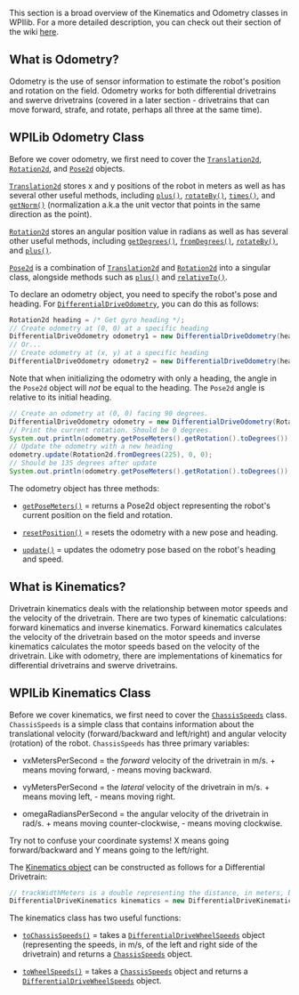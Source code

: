 This section is a broad overview of the Kinematics and Odometry classes in WPIlib. For a more detailed description, you can check out their section of the wiki [here](https://docs.wpilib.org/en/stable/docs/software/kinematics-and-odometry/index.html).

## What is Odometry?
Odometry is the use of sensor information to estimate the robot's position and rotation on the field. Odometry works for both differential drivetrains and swerve drivetrains (covered in a later section - drivetrains that can move forward, strafe, and rotate, perhaps all three at the same time).

## WPILib Odometry Class
Before we cover odometry, we first need to cover the [`Translation2d`](https://first.wpi.edu/FRC/roborio/release/docs/java/edu/wpi/first/wpilibj/geometry/Translation2d.html), [`Rotation2d`](https://first.wpi.edu/FRC/roborio/release/docs/java/edu/wpi/first/wpilibj/geometry/Rotation2d.html), and [`Pose2d`](https://first.wpi.edu/FRC/roborio/release/docs/java/edu/wpi/first/wpilibj/geometry/Pose2d.html) objects.

[`Translation2d`](https://first.wpi.edu/FRC/roborio/release/docs/java/edu/wpi/first/wpilibj/geometry/Translation2d.html) stores x and y positions of the robot in meters as well as has several other useful methods, including [`plus()`](https://first.wpi.edu/FRC/roborio/release/docs/java/edu/wpi/first/wpilibj/geometry/Translation2d.html#plus(edu.wpi.first.wpilibj.geometry.Translation2d)), [`rotateBy()`](https://first.wpi.edu/FRC/roborio/release/docs/java/edu/wpi/first/wpilibj/geometry/Translation2d.html#rotateBy(edu.wpi.first.wpilibj.geometry.Rotation2d)), [`times()`](https://first.wpi.edu/FRC/roborio/release/docs/java/edu/wpi/first/wpilibj/geometry/Translation2d.html#times(double)), and [`getNorm()`](https://first.wpi.edu/FRC/roborio/release/docs/java/edu/wpi/first/wpilibj/geometry/Translation2d.html#getNorm()) (normalization a.k.a the unit vector that points in the same direction as the point).

[`Rotation2d`](https://first.wpi.edu/FRC/roborio/release/docs/java/edu/wpi/first/wpilibj/geometry/Rotation2d.html) stores an angular position value in radians as well as has several other useful methods, including [`getDegrees()`](https://first.wpi.edu/FRC/roborio/release/docs/java/edu/wpi/first/wpilibj/geometry/Rotation2d.html#getDegrees()), [`fromDegrees()`](https://first.wpi.edu/FRC/roborio/release/docs/java/edu/wpi/first/wpilibj/geometry/Rotation2d.html#fromDegrees(double)), [`rotateBy()`](https://first.wpi.edu/FRC/roborio/release/docs/java/edu/wpi/first/wpilibj/geometry/Rotation2d.html#rotateBy(edu.wpi.first.wpilibj.geometry.Rotation2d)), and [`plus()`](https://first.wpi.edu/FRC/roborio/release/docs/java/edu/wpi/first/wpilibj/geometry/Rotation2d.html#plus(edu.wpi.first.wpilibj.geometry.Rotation2d)).

[`Pose2d`](https://first.wpi.edu/FRC/roborio/release/docs/java/edu/wpi/first/wpilibj/geometry/Pose2d.html) is a combination of [`Translation2d`](https://first.wpi.edu/FRC/roborio/release/docs/java/edu/wpi/first/wpilibj/geometry/Translation2d.html) and [`Rotation2d`](https://first.wpi.edu/FRC/roborio/release/docs/java/edu/wpi/first/wpilibj/geometry/Rotation2d.html#plus(edu.wpi.first.wpilibj.geometry.Rotation2d)) into a singular class, alongside methods such as [`plus()`](https://first.wpi.edu/FRC/roborio/release/docs/java/edu/wpi/first/wpilibj/geometry/Pose2d.html#plus(edu.wpi.first.wpilibj.geometry.Transform2d)) and [`relativeTo()`](https://first.wpi.edu/FRC/roborio/release/docs/java/edu/wpi/first/wpilibj/geometry/Pose2d.html#relativeTo(edu.wpi.first.wpilibj.geometry.Pose2d)).

To declare an odometry object, you need to specify the robot's pose and heading. For [`DifferentialDriveOdometry`](https://first.wpi.edu/FRC/roborio/release/docs/java/edu/wpi/first/wpilibj/kinematics/DifferentialDriveOdometry.html), you can do this as follows:

``` Java
Rotation2d heading = /* Get gyro heading */;
// Create odometry at (0, 0) at a specific heading
DifferentialDriveOdometry odometry1 = new DifferentialDriveOdometry(heading)
// Or...
// Create odometry at (x, y) at a specific heading
DifferentialDriveOdometry odometry2 = new DifferentialDriveOdometry(heading, new Pose2d(x, y, heading))
```

Note that when initializing the odometry with only a heading, the angle in the `Pose2d` object will _not_ be equal to the heading. The `Pose2d` angle is relative to its initial heading.

``` Java
// Create an odometry at (0, 0) facing 90 degrees.
DifferentialDriveOdometry odometry = new DifferentialDriveOdometry(Rotation2d.fromDegrees(90));
// Print the current rotation. Should be 0 degrees.
System.out.println(odometry.getPoseMeters().getRotation().toDegrees());
// Update the odometry with a new heading
odometry.update(Rotation2d.fromDegrees(225), 0, 0);
// Should be 135 degrees after update
System.out.println(odometry.getPoseMeters().getRotation().toDegrees());
```

The odometry object has three methods:

- [`getPoseMeters()`](https://first.wpi.edu/FRC/roborio/release/docs/java/edu/wpi/first/wpilibj/kinematics/DifferentialDriveOdometry.html#getPoseMeters()) = returns a Pose2d object representing the robot's current position on the field and rotation.

- [`resetPosition()`](https://first.wpi.edu/FRC/roborio/release/docs/java/edu/wpi/first/wpilibj/kinematics/DifferentialDriveOdometry.html#resetPosition(edu.wpi.first.wpilibj.geometry.Pose2d,edu.wpi.first.wpilibj.geometry.Rotation2d)) = resets the odometry with a new pose and heading.

- [`update()`](https://first.wpi.edu/FRC/roborio/release/docs/java/edu/wpi/first/wpilibj/kinematics/DifferentialDriveOdometry.html#update(edu.wpi.first.wpilibj.geometry.Rotation2d,double,double)) = updates the odometry pose based on the robot's heading and speed.

## What is Kinematics?
Drivetrain kinematics deals with the relationship between motor speeds and the velocity of the drivetrain. There are two types of kinematic calculations: forward kinematics and inverse kinematics. Forward kinematics calculates the velocity of the drivetrain based on the motor speeds and inverse kinematics calculates the motor speeds based on the velocity of the drivetrain. Like with odometry, there are implementations of kinematics for differential drivetrains and swerve drivetrains.

## WPILib Kinematics Class
Before we cover kinematics, we first need to cover the [`ChassisSpeeds`](https://first.wpi.edu/FRC/roborio/release/docs/java/edu/wpi/first/wpilibj/kinematics/ChassisSpeeds.html) class. `ChassisSpeeds` is a simple class that contains information about the translational velocity (forward/backward and left/right) and angular velocity (rotation) of the robot. `ChassisSpeeds` has three primary variables:

- vxMetersPerSecond = the *forward* velocity of the drivetrain in m/s. + means moving forward, - means moving backward.

- vyMetersPerSecond = the *lateral* velocity of the drivetrain in m/s. + means moving left, - means moving right.

- omegaRadiansPerSecond = the angular velocity of the drivetrain in rad/s. + means moving counter-clockwise, - means moving clockwise.

Try not to confuse your coordinate systems! X means going forward/backward and Y means going to the left/right.

The [Kinematics object](https://first.wpi.edu/FRC/roborio/release/docs/java/edu/wpi/first/wpilibj/kinematics/DifferentialDriveKinematics.html) can be constructed as follows for a Differential Drivetrain:

``` Java
// trackWidthMeters is a double representing the distance, in meters, between two opposite wheels on the drivetrain.
DifferentialDriveKinematics kinematics = new DifferentialDriveKinematics​(trackWidthMeters);
```

The kinematics class has two useful functions:

- [`toChassisSpeeds()`](https://first.wpi.edu/FRC/roborio/release/docs/java/edu/wpi/first/wpilibj/kinematics/DifferentialDriveKinematics.html#toChassisSpeeds(edu.wpi.first.wpilibj.kinematics.DifferentialDriveWheelSpeeds)) = takes a [`DifferentialDriveWheelSpeeds`](https://first.wpi.edu/FRC/roborio/release/docs/java/edu/wpi/first/wpilibj/kinematics/DifferentialDriveWheelSpeeds.html) object (representing the speeds, in m/s, of the left and right side of the drivetrain) and returns a [`ChassisSpeeds`](https://first.wpi.edu/FRC/roborio/release/docs/java/edu/wpi/first/wpilibj/kinematics/ChassisSpeeds.html) object.

- [`toWheelSpeeds()`](https://first.wpi.edu/FRC/roborio/release/docs/java/edu/wpi/first/wpilibj/kinematics/DifferentialDriveKinematics.html#toWheelSpeeds(edu.wpi.first.wpilibj.kinematics.ChassisSpeeds)) = takes a [`ChassisSpeeds`](https://first.wpi.edu/FRC/roborio/release/docs/java/edu/wpi/first/wpilibj/kinematics/ChassisSpeeds.html) object and returns a [`DifferentialDriveWheelSpeeds`](https://first.wpi.edu/FRC/roborio/release/docs/java/edu/wpi/first/wpilibj/kinematics/DifferentialDriveWheelSpeeds.html) object.